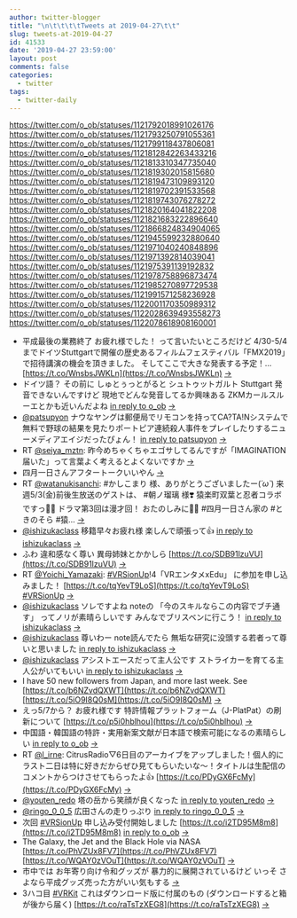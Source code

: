 ```yaml
---
author: twitter-blogger
title: "\n\t\t\t\tTweets at 2019-04-27\t\t"
slug: tweets-at-2019-04-27
id: 41533
date: '2019-04-27 23:59:00'
layout: post
comments: false
categories:
  - twitter
tags:
  - twitter-daily
---
```


https://twitter.com/o_ob/statuses/1121792018991026176 https://twitter.com/o_ob/statuses/1121793250791055361 https://twitter.com/o_ob/statuses/1121799118437806081 https://twitter.com/o_ob/statuses/1121812842263433216 https://twitter.com/o_ob/statuses/1121813310347735040 https://twitter.com/o_ob/statuses/1121819302015815680 https://twitter.com/o_ob/statuses/1121819473109893120 https://twitter.com/o_ob/statuses/1121819702391533568 https://twitter.com/o_ob/statuses/1121819743076278272 https://twitter.com/o_ob/statuses/1121820164041822208 https://twitter.com/o_ob/statuses/1121821683222896640 https://twitter.com/o_ob/statuses/1121866824834904065 https://twitter.com/o_ob/statuses/1121945599232880640 https://twitter.com/o_ob/statuses/1121971040240848896 https://twitter.com/o_ob/statuses/1121971392814039041 https://twitter.com/o_ob/statuses/1121975391139192832 https://twitter.com/o_ob/statuses/1121978758896873474 https://twitter.com/o_ob/statuses/1121985270897729538 https://twitter.com/o_ob/statuses/1121991571258236928 https://twitter.com/o_ob/statuses/1122001170350989312 https://twitter.com/o_ob/statuses/1122028639493558273 https://twitter.com/o_ob/statuses/1122078618908160001  

*   平成最後の業務終了 お疲れ様でした！ って言いたいところだけど 4/30-5/4までドイツStuttgartで開催の歴史あるフィルムフェスティバル「FMX2019」で招待講演の機会を頂きました。 そしてここで大きな発表する予定！… [https://t.co/WnsbsJWKLn](https://t.co/WnsbsJWKLn) [->](https://twitter.com/o_ob/statuses/1121792018991026176)
*   ドイツ語？ その前に しゅとぅっとがると シュトゥットガルト Stuttgart 発音できないんですけど 現地でどんな発音してるか興味ある ZKMカールスルーエとかも近いんだよね [in reply to o_ob](https://twitter.com/o_ob/statuses/1121792018991026176) [->](https://twitter.com/o_ob/statuses/1121793250791055361)
*   [@patsupyon](https://twitter.com/patsupyon) ナウなヤングは郵便局でリモコンを持ってCA?TA!Nシステムで無料で野球の結果を見たりポートピア連続殺人事件をプレイしたりするニューメディアエイジだったぴょん！ [in reply to patsupyon](https://twitter.com/patsupyon/statuses/1121794573200547842) [->](https://twitter.com/o_ob/statuses/1121799118437806081)
*   RT [@seiya_mztn](https://twitter.com/seiya_mztn): 昨今めちゃくちゃエゴサしてるんですが「IMAGINATION届いた」って言葉よく考えるとよくないですか [->](https://twitter.com/o_ob/statuses/1121812842263433216)
*   四月一日さんアフタートークいいやん [->](https://twitter.com/o_ob/statuses/1121813310347735040)
*   RT [@watanukisanchi](https://twitter.com/watanukisanchi): #かしこまり 様、ありがとうございましたー(*´ω`*) 来週5/3(金)前後生放送のゲストは、 #朝ノ瑠璃 様❣️ 猿楽町双葉と忍者コラボですっ🐢💕 ドラマ第3回は漫才回！ おたのしみに🐢🎶 #四月一日さん家の #ときのそら #猿… [->](https://twitter.com/o_ob/statuses/1121819302015815680)
*   [@ishizukaclass](https://twitter.com/ishizukaclass) 移籍早々お疲れ様 楽しんで頑張って👍 [in reply to ishizukaclass](https://twitter.com/ishizukaclass/statuses/1121816523083960320) [->](https://twitter.com/o_ob/statuses/1121819473109893120)
*   ふわ 違和感なく尊い 異母姉妹とかかしら [https://t.co/SDB91lzuVU](https://t.co/SDB91lzuVU) [->](https://twitter.com/o_ob/statuses/1121819702391533568)
*   RT [@Yoichi_Yamazaki](https://twitter.com/Yoichi_Yamazaki): [#VRSionUp](https://twitter.com/search?q=%23VRSionUp&src=hash)!4「VRエンタメxEdu」 に参加を申し込みました！ [https://t.co/tqYevT9LoS](https://t.co/tqYevT9LoS) [#VRSionUp](https://twitter.com/search?q=%23VRSionUp&src=hash) [->](https://twitter.com/o_ob/statuses/1121819743076278272)
*   [@ishizukaclass](https://twitter.com/ishizukaclass) ソレですよね noteの 「今のスキルならこの内容でブチ通す」 ってノリが素晴らしいです みんなでブリスベンに行こう！ [in reply to ishizukaclass](https://twitter.com/ishizukaclass/statuses/1121819712952778752) [->](https://twitter.com/o_ob/statuses/1121820164041822208)
*   [@ishizukaclass](https://twitter.com/ishizukaclass) 尊いわー note読んでたら 無垢な研究に没頭する若者って尊いと思いました [in reply to ishizukaclass](https://twitter.com/ishizukaclass/statuses/1121820970577059841) [->](https://twitter.com/o_ob/statuses/1121821683222896640)
*   [@ishizukaclass](https://twitter.com/ishizukaclass) アシストエースだって主人公です ストライカーを育てる主人公がいてもいい [in reply to ishizukaclass](https://twitter.com/ishizukaclass/statuses/1121822522213691392) [->](https://twitter.com/o_ob/statuses/1121866824834904065)
*   I have 50 new followers from Japan, and more last week. See [https://t.co/b6NZvdQXWT](https://t.co/b6NZvdQXWT) [https://t.co/5iO9I8Q0sM](https://t.co/5iO9I8Q0sM) [->](https://twitter.com/o_ob/statuses/1121945599232880640)
*   えっ5/7から？ お疲れ様です 特許情報プラットフォーム（J-PlatPat）の刷新について [https://t.co/p5i0hblhou](https://t.co/p5i0hblhou) [->](https://twitter.com/o_ob/statuses/1121971040240848896)
*   中国語・韓国語の特許・実用新案文献が日本語で検索可能になるの素晴らしい [in reply to o_ob](https://twitter.com/o_ob/statuses/1121971040240848896) [->](https://twitter.com/o_ob/statuses/1121971392814039041)
*   RT [@l_irne](https://twitter.com/l_irne): CitrusRadio▽6日目のアーカイブをアップしました！個人的にラスト二日は特に好きだからぜひ見てもらいたいな〜！タイトルは生配信のコメントからつけさせてもらったよ👍 [https://t.co/PDyGX6FcMy](https://t.co/PDyGX6FcMy) [->](https://twitter.com/o_ob/statuses/1121975391139192832)
*   [@youten_redo](https://twitter.com/youten_redo) 塔の岳から笑顔が良くなった [in reply to youten_redo](https://twitter.com/youten_redo/statuses/1121953097197084672) [->](https://twitter.com/o_ob/statuses/1121978758896873474)
*   [@ringo_0_0_5](https://twitter.com/ringo_0_0_5) 広田さんの走りっぷり [in reply to ringo_0_0_5](https://twitter.com/ringo_0_0_5/statuses/1121949553815461888) [->](https://twitter.com/o_ob/statuses/1121985270897729538)
*   次回 [#VRSionUp](https://twitter.com/search?q=%23VRSionUp&src=hash) 申し込み受付開始しました [https://t.co/i2TD95M8m8](https://t.co/i2TD95M8m8) [in reply to o_ob](https://twitter.com/o_ob/statuses/1116883005170020352) [->](https://twitter.com/o_ob/statuses/1121991571258236928)
*   The Galaxy, the Jet and the Black Hole via NASA [https://t.co/PhVZUx8FV7](https://t.co/PhVZUx8FV7) [https://t.co/WQAY0zVOuT](https://t.co/WQAY0zVOuT) [->](https://twitter.com/o_ob/statuses/1122001170350989312)
*   市中では お年寄り向け令和グッズが 暴力的に展開されているけど いっそ さよなら平成グッズ売った方がいい気もする [->](https://twitter.com/o_ob/statuses/1122028639493558273)
*   3ハコ目 [#VRKit](https://twitter.com/search?q=%23VRKit&src=hash) これはダウンロード版に付属のもの (ダウンロードすると箱が後から届く) [https://t.co/raTsTzXEG8](https://t.co/raTsTzXEG8) [->](https://twitter.com/o_ob/statuses/1122078618908160001)